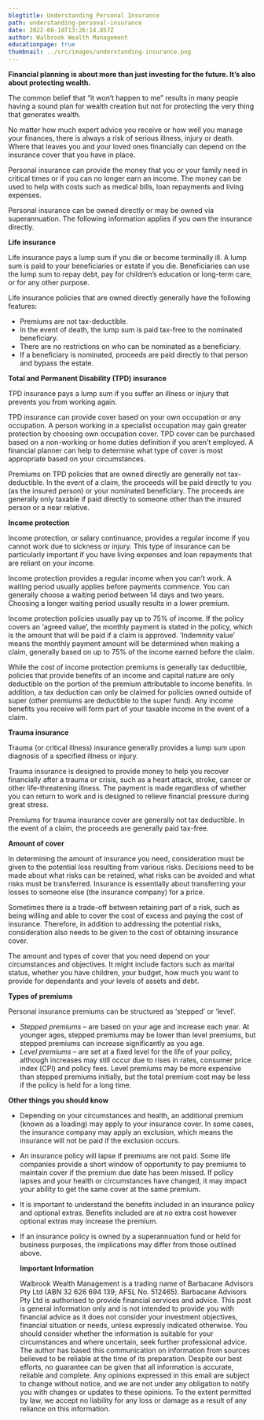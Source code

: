 ```yaml
---
blogtitle: Understanding Personal Insurance
path: understanding-personal-insurance
date: 2022-08-10T13:26:14.857Z
author: Walbrook Wealth Management
educationpage: true
thumbnail: ../src/images/understanding-insurance.png
---
```

**Financial planning is about more than just investing for the future. It’s also about protecting wealth.**

The common belief that “it won’t happen to me” results in many people having a sound plan for wealth creation but not for protecting the very thing that generates wealth.

No matter how much expert advice you receive or how well you manage your finances, there is always a risk of serious illness, injury or death. Where that leaves you and your loved ones financially can depend on the insurance cover that you have in place.

Personal insurance can provide the money that you or your family need in critical times or if you can no longer earn an income. The money can be used to help with costs such as medical bills, loan repayments and living expenses.

Personal insurance can be owned directly or may be owned via superannuation. The following information applies if you own the insurance directly.

**Life insurance**

Life insurance pays a lump sum if you die or become terminally ill. A lump sum is paid to your beneficiaries or estate if you die. Beneficiaries can use the lump sum to repay debt, pay for children’s education or long-term care, or for any other purpose.

Life insurance policies that are owned directly generally have the following features:

* Premiums are not tax-deductible.
* In the event of death, the lump sum is paid tax-free to the nominated beneficiary.
* There are no restrictions on who can be nominated as a beneficiary.
* If a beneficiary is nominated, proceeds are paid directly to that person and bypass the estate.

**Total and Permanent Disability (TPD) insurance**

TPD insurance pays a lump sum if you suffer an illness or injury that prevents you from working again.

TPD insurance can provide cover based on your own occupation or any occupation. A person working in a specialist occupation may gain greater protection by choosing own occupation cover. TPD cover can be purchased based on a non-working or home duties definition if you aren't employed. A financial planner can help to determine what type of cover is most appropriate based on your circumstances.

Premiums on TPD policies that are owned directly are generally not tax-deductible. In the event of a claim, the proceeds will be paid directly to you (as the insured person) or your nominated beneficiary. The proceeds are generally only taxable if paid directly to someone other than the insured person or a near relative.

**Income protection**

Income protection, or salary continuance, provides a regular income if you cannot work due to sickness or injury. This type of insurance can be particularly important if you have living expenses and loan repayments that are reliant on your income.

Income protection provides a regular income when you can’t work. A waiting period usually applies before payments commence. You can generally choose a waiting period between 14 days and two years. Choosing a longer waiting period usually results in a lower premium.

Income protection policies usually pay up to 75% of income. If the policy covers an ‘agreed value’, the monthly payment is stated in the policy, which is the amount that will be paid if a claim is approved. ‘Indemnity value’ means the monthly payment amount will be determined when making a claim, generally based on up to 75% of the income earned before the claim.

While the cost of income protection premiums is generally tax deductible, policies that provide benefits of an income and capital nature are only deductible on the portion of the premium attributable to income benefits. In addition, a tax deduction can only be claimed for policies owned outside of super (other premiums are deductible to the super fund). Any income benefits you receive will form part of your taxable income in the event of a claim.

**Trauma insurance**

Trauma (or critical illness) insurance generally provides a lump sum upon diagnosis of a specified illness or injury.

Trauma insurance is designed to provide money to help you recover financially after a trauma or crisis, such as a heart attack, stroke, cancer or other life-threatening illness. The payment is made regardless of whether you can return to work and is designed to relieve financial pressure during great stress.

Premiums for trauma insurance cover are generally not tax deductible. In the event of a claim, the proceeds are generally paid tax-free.

**Amount of cover**

In determining the amount of insurance you need, consideration must be given to the potential loss resulting from various risks. Decisions need to be made about what risks can be retained, what risks can be avoided and what risks must be transferred. Insurance is essentially about transferring your losses to someone else (the insurance company) for a price.

Sometimes there is a trade-off between retaining part of a risk, such as being willing and able to cover the cost of excess and paying the cost of insurance. Therefore, in addition to addressing the potential risks, consideration also needs to be given to the cost of obtaining insurance cover.

The amount and types of cover that you need depend on your circumstances and objectives. It might include factors such as marital status, whether you have children, your budget, how much you want to provide for dependants and your levels of assets and debt.

**Types of premiums**

Personal insurance premiums can be structured as ‘stepped’ or ‘level’.

* *Stepped premiums* – are based on your age and increase each year. At younger ages, stepped premiums may be lower than level premiums, but stepped premiums can increase significantly as you age.
* *Level premiums* – are set at a fixed level for the life of your policy, although increases may still occur due to rises in rates, consumer price index (CPI) and policy fees. Level premiums may be more expensive than stepped premiums initially, but the total premium cost may be less if the policy is held for a long time.

**Other things you should know**

* Depending on your circumstances and health, an additional premium (known as a loading) may apply to your insurance cover. In some cases, the insurance company may apply an exclusion, which means the insurance will not be paid if the exclusion occurs.
* An insurance policy will lapse if premiums are not paid. Some life companies provide a short window of opportunity to pay premiums to maintain cover if the premium due date has been missed. If policy lapses and your health or circumstances have changed, it may impact your ability to get the same cover at the same premium.
* It is important to understand the benefits included in an insurance policy and optional extras. Benefits included are at no extra cost however optional extras may increase the premium.
* If an insurance policy is owned by a superannuation fund or held for business purposes, the implications may differ from those outlined above.

  **Important Information**

  Walbrook Wealth Management is a trading name of Barbacane Advisors Pty Ltd (ABN 32 626 694 139; AFSL No. 512465). Barbacane Advisors Pty Ltd is authorised to provide financial services and advice. This post is general information only and is not intended to provide you with financial advice as it does not consider your investment objectives, financial situation or needs, unless expressly indicated otherwise. You should consider whether the information is suitable for your circumstances and where uncertain, seek further professional advice. The author has based this communication on information from sources believed to be reliable at the time of its preparation. Despite our best efforts, no guarantee can be given that all information is accurate, reliable and complete. Any opinions expressed in this email are subject to change without notice, and we are not under any obligation to notify you with changes or updates to these opinions. To the extent permitted by law, we accept no liability for any loss or damage as a result of any reliance on this information.